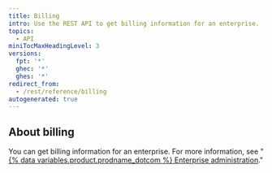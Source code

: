 ```yaml
---
title: Billing
intro: Use the REST API to get billing information for an enterprise.
topics:
  - API
miniTocMaxHeadingLevel: 3
versions:
  fpt: '*'
  ghec: '*'
  ghes: '*'
redirect_from:
  - /rest/reference/billing
autogenerated: true
---
```


## About billing

You can get billing information for an enterprise. For more information, see "[{% data variables.product.prodname_dotcom %} Enterprise administration](/rest/reference/enterprise-admin#billing)."


<!-- Content after this section is automatically generated -->
